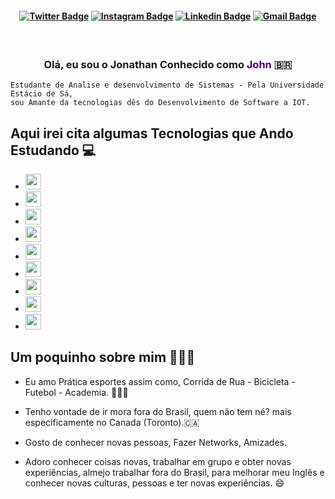 <h4 align="center">


[![Twitter Badge](https://img.shields.io/badge/Twitter-1DA1F2?style=for-the-badge&logo=twitter&logoColor=white)](https://twitter.com/ohfernandescost)
[![Instagram Badge](https://img.shields.io/badge/Instagram-E4405F?style=for-the-badge&logo=instagram&logoColor=white)](https://www.instagram.com/jhowrsfc/)
[![Linkedin Badge](https://img.shields.io/badge/LinkedIn-0077B5?style=for-the-badge&logo=linkedin&logoColor=white)](https://www.linkedin.com/in/jonathancostafernandes/)
[![Gmail Badge](https://img.shields.io/badge/Gmail-D14836?style=for-the-badge&logo=gmail&logoColor=white)](jcostafernandes.ti@gmail.com)

</h4>

<h3 align="center">  <br>

Olá, eu sou o Jonathan Conhecido como  <b><span style="color:#4B0082">  John</span></b> 🇧🇷
<br>

</h3>

```
Estudante de Analise e desenvolvimento de Sistemas - Pela Universidade Estácio de Sá,
sou Amante da tecnologias dês do Desenvolvimento de Software a IOT.
```

## Aqui irei cita algumas Tecnologias que Ando Estudando  💻

-  <img src="https://img.shields.io/badge/html-FC490B?&style=for-the-badge&logo=html5&logoColor=white" height="25"/>
-  <img src="https://img.shields.io/badge/CSS3-1572B6?style=for-the-badge&logo=css3&logoColor=white" height="25">
-  <img src="https://img.shields.io/badge/javascript-F7DF1E.svg?&style=for-the-badge&logo=javascript&logoColor=white" height="25"/>
-  <img src="https://img.shields.io/badge/React-20232A?style=for-the-badge&logo=react&logoColor=61DAFB" height="25">
-  <img src="https://img.shields.io/badge/Bootstrap-563D7C?style=for-the-badge&logo=bootstrap&logoColor=white" height="25">
-  <img src="https://img.shields.io/badge/Tailwind_CSS-38B2AC?style=for-the-badge&logo=tailwind-css&logoColor=white" height="25">
-  <img src="https://img.shields.io/badge/Docker-2496ED?style=for-the-badge&logo=docker&logoColor=white" height="25">
-  <img src="https://img.shields.io/badge/PostgreSQL-316192?style=for-the-badge&logo=postgresql&logoColor=white" height="25">
-  <img src="https://img.shields.io/badge/MongoDB-4EA94B?style=for-the-badge&logo=mongodb&logoColor=white" height="25">

## Um poquinho sobre mim 👨🏻‍💻

- Eu amo Prática esportes assim como, Corrida de Rua - Bicicleta - Futebol - Academia. 🏃🏽‍♂️

- Tenho vontade de ir mora fora do Brasil, quem não tem né? mais especificamente no Canada (Toronto).🇨🇦

- Gosto de conhecer novas pessoas, Fazer Networks, Amizades.

- Adoro conhecer coisas novas, trabalhar em grupo e obter novas experiências, almejo trabalhar fora do Brasil, para melhorar meu Inglês e conhecer novas culturas, pessoas e ter novas experiências. 😄


